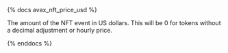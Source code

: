 {% docs avax_nft_price_usd %}

The amount of the NFT event in US dollars. This will be 0 for tokens without a decimal adjustment or hourly price.

{% enddocs %}